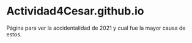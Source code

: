 # Actividad4Cesar.github.io
Página para ver la accidentalidad de 2021 y cual fue la mayor causa de estos.
